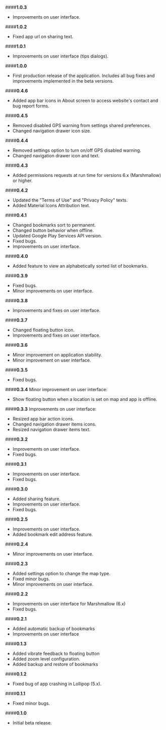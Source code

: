 ####**1.0.3**
- Improvements on user interface.

####**1.0.2**
- Fixed app url on sharing text.

####**1.0.1**
- Improvements on user interface (tips dialogs).

####**1.0.0**
- First production release of the application. Includes all bug fixes and improvements implemented in the beta versions.

####**0.4.6**
- Added app bar icons in About screen to access website's contact and bug report forms.

####**0.4.5**
- Removed disabled GPS warning from settings shared preferences.
- Changed navigation drawer icon size.

####**0.4.4**
- Removed settings option to turn on/off GPS disabled warning.
- Changed navigation drawer icon and text.

####**0.4.3**
- Added permissions requests at run time for versions 6.x (Marshmallow) or higher.

####**0.4.2**
- Updated the "Terms of Use" and "Privacy Policy" texts.
- Added Material Icons Attribution text.

####**0.4.1**
- Changed bookmarks sort to permanent.
- Changed button behavior when offline.
- Updated Google Play Services API version.
- Fixed bugs.
- Improvements on user interface.

####**0.4.0**
- Added feature to view an alphabetically sorted list of bookmarks.

####**0.3.9**
- Fixed bugs.
- Minor improvements on user interface.

####**0.3.8**
- Improvements and fixes on user interface.

####**0.3.7**
- Changed floating button icon.
- Improvements and fixes on user interface.

####**0.3.6**
- Minor improvement on application stability.
- Minor improvement on user interface.

####**0.3.5**
- Fixed bugs.

####**0.3.4**
Minor improvement on user interface:
- Show floating button when a location is set on map and app is offline. 

####**0.3.3**
Improvements on user interface:
- Resized app bar action icons.
- Changed navigation drawer items icons.
- Resized navigation drawer items text.

####**0.3.2**
- Improvements on user interface.
- Fixed bugs.

####**0.3.1**
- Improvements on user interface.
- Fixed bugs.

####**0.3.0**
- Added sharing feature.
- Improvements on user interface.
- Fixed bugs.

####**0.2.5**
- Improvements on user interface.
- Added bookmark edit address feature.

####**0.2.4**
- Minor improvements on user interface.

####**0.2.3**
- Added settings option to change the map type.
- Fixed minor bugs.
- Minor improvements on user interface.

####**0.2.2**
- Improvements on user interface for Marshmallow (6.x)
- Fixed bugs.

####**0.2.1**
- Added automatic backup of bookmarks
- Improvements on user interface

####**0.1.3**
- Added vibrate feedback to floating button
- Added zoom level configuration.
- Added backup and restore of bookmarks

####**0.1.2**
- Fixed bug of app crashing in Lollipop (5.x).

####**0.1.1**
- Fixed minor bugs.

####**0.1.0**
- Initial beta release.


